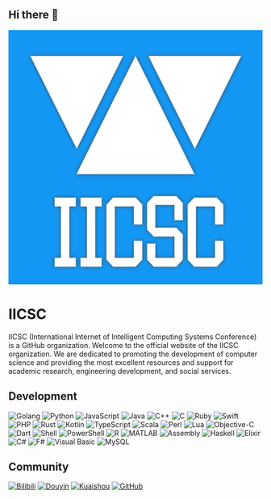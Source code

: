 ## Hi there 👋

<p align="center">
  <img src="/logo.png" alt="IICSC Logo"></img>
</p>

# IICSC
IICSC (International Internet of Intelligent Computing Systems Conference) is a GitHub organization. Welcome to the official website of the IICSC organization. We are dedicated to promoting the development of computer science and providing the most excellent resources and support for academic research, engineering development, and social services.

## Development

![Golang](https://img.shields.io/badge/Golang-placeholder?style=flat-square&logo=go&logoColor=38acd7&labelColor=white&color=38acd7)
![Python](https://img.shields.io/badge/Python-placeholder?style=flat-square&logo=python&logoColor=3776AB&labelColor=white&color=3776AB)
![JavaScript](https://img.shields.io/badge/JavaScript-placeholder?style=flat-square&logo=javascript&logoColor=F7DF1E&labelColor=white&color=F7DF1E)
![Java](https://img.shields.io/badge/Java-placeholder?style=flat-square&logo=javascript&logoColor=007396&labelColor=white&color=007396)
![C++](https://img.shields.io/badge/C++-placeholder?style=flat-square&logo=c%2B%2B&logoColor=00599C&labelColor=white&color=00599C)
![C](https://img.shields.io/badge/C-placeholder?style=flat-square&logo=c&logoColor=A8B9CC&labelColor=white&color=A8B9CC)
![Ruby](https://img.shields.io/badge/Ruby-placeholder?style=flat-square&logo=ruby&logoColor=CC342D&labelColor=white&color=CC342D)
![Swift](https://img.shields.io/badge/Swift-placeholder?style=flat-square&logo=swift&logoColor=F05138&labelColor=white&color=F05138)
![PHP](https://img.shields.io/badge/PHP-placeholder?style=flat-square&logo=php&logoColor=777BB4&labelColor=white&color=777BB4)
![Rust](https://img.shields.io/badge/Rust-placeholder?style=flat-square&logo=rust&logoColor=000000&labelColor=white&color=000000)
![Kotlin](https://img.shields.io/badge/Kotlin-placeholder?style=flat-square&logo=kotlin&logoColor=7F52FF&labelColor=white&color=7F52FF)
![TypeScript](https://img.shields.io/badge/TypeScript-placeholder?style=flat-square&logo=typescript&logoColor=007ACC&labelColor=white&color=007ACC)
![Scala](https://img.shields.io/badge/Scala-placeholder?style=flat-square&logo=scala&logoColor=DC322F&labelColor=white&color=DC322F)
![Perl](https://img.shields.io/badge/Perl-placeholder?style=flat-square&logo=perl&logoColor=39457E&labelColor=white&color=39457E)
![Lua](https://img.shields.io/badge/Lua-placeholder?style=flat-square&logo=lua&logoColor=2C2D72&labelColor=white&color=2C2D72)
![Objective-C](https://img.shields.io/badge/Objective--C-placeholder?style=flat-square&logo=c&logoColor=438EFF&labelColor=white&color=438EFF)
![Dart](https://img.shields.io/badge/Dart-placeholder?style=flat-square&logo=dart&logoColor=0175C2&labelColor=white&color=0175C2)
![Shell](https://img.shields.io/badge/Shell-placeholder?style=flat-square&logo=gnu-bash&logoColor=4EAA25&labelColor=white&color=4EAA25)
![PowerShell](https://img.shields.io/badge/PowerShell-placeholder?style=flat-square&logo=gnometerminal&logoColor=5391FE&labelColor=white&color=5391FE)
![R](https://img.shields.io/badge/R-placeholder?style=flat-square&logo=r&logoColor=276DC3&labelColor=white&color=276DC3)
![MATLAB](https://img.shields.io/badge/MATLAB-placeholder?style=flat-square&logo=matrix&logoColor=FF6F00&labelColor=white&color=FF6F00)
![Assembly](https://img.shields.io/badge/Assembly-placeholder?style=flat-square&logo=assemblyscript&logoColor=6E4C13&labelColor=white&color=6E4C13)
![Haskell](https://img.shields.io/badge/Haskell-placeholder?style=flat-square&logo=haskell&logoColor=5D4F85&labelColor=white&color=5D4F85)
![Elixir](https://img.shields.io/badge/Elixir-placeholder?style=flat-square&logo=elixir&logoColor=4B275F&labelColor=white&color=4B275F)
![C#](https://img.shields.io/badge/C%23-placeholder?style=flat-square&logo=dotnet&logoColor=239120&labelColor=white&color=239120)
![F#](https://img.shields.io/badge/F%23-placeholder?style=flat-square&logo=fsharp&logoColor=378BBA&labelColor=white&color=378BBA)
![Visual Basic](https://img.shields.io/badge/Visual%20Basic-placeholder?style=flat-square&logo=visual-basic&label=VB&logoColor=945DB7&labelColor=white&color=945DB7)
![MySQL](https://img.shields.io/badge/MySQL-placeholder?style=flat-square&logo=mysql&logoColor=003B57&labelColor=white&color=003B57)


## Community
[![Bilibili](https://img.shields.io/badge/Bilibili-00aeec?logo=bilibili&logoColor=white&label=Bilibili)](https://space.bilibili.com/323611141)  [![Douyin](https://img.shields.io/badge/Douyin-E1251B?logo=douyin&logoColor=white&label=Douyin&color=E1251B&labelColor=white)](https://www.douyin.com/user/MS4wLjABAAAALEnmF2GGAYyG241RkQlxVYPIUaqX7uW7qYCUXVyyV_g)  [![Kuaishou](https://img.shields.io/badge/Kuaishou-FF3C00?logo=kuaishou&logoColor=white&label=Kuaishou)](https://www.kuaishou.com/profile/3xtmy9qb83tc94k)  [![GitHub](https://img.shields.io/badge/GitHub-181717?logo=github&logoColor=white&label=GitHub)](https://github.com/WuXiaoMuer)  
